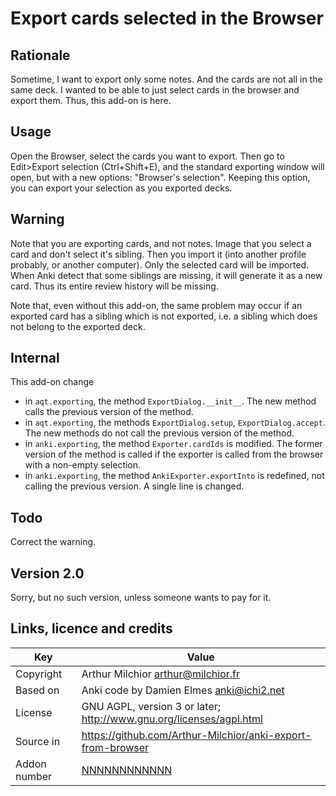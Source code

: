 # Export cards selected in the Browser
## Rationale
Sometime, I want to export only some notes. And the cards are not all
in the same deck. I wanted to be able to just select cards in the
browser and export them. Thus, this add-on is here.
## Usage
Open the Browser, select the cards you want to export. Then go to
Edit>Export selection (Ctrl+Shift+E), and the standard exporting
window will open, but with a new options: "Browser's
selection". Keeping this option, you can export your selection as you
exported decks.

## Warning
Note that you are exporting cards, and not notes. Image that you
select a card and don't select it's sibling. Then you import it (into
another profile probably, or another computer). Only the selected card
will be imported. When Anki detect that some siblings are missing, it
will generate it as a new card. Thus its entire review history will be
missing.

Note that, even without this add-on, the same problem may occur if an
exported card has a sibling which is not exported, i.e. a sibling
which does not belong to the exported deck.

## Internal
This add-on change
* in ```aqt.exporting```, the method ```ExportDialog.__init__```. The new
  method calls the previous version of the method.
* in ```aqt.exporting```, the methods ```ExportDialog.setup```,
  ```ExportDialog.accept```. The new methods do not call the previous
  version of the method.
* in ```anki.exporting```, the method ```Exporter.cardIds``` is
  modified. The former version of the method is called if the exporter
  is called from the browser with a non-empty selection.
* in ```anki.exporting```, the method ```AnkiExporter.exportInto``` is
  redefined, not calling the previous version. A single line is changed.
## Todo 
Correct the warning.

## Version 2.0
Sorry, but no such version, unless someone wants to pay for it. 

## Links, licence and credits

Key         |Value
------------|-------------------------------------------------------------------
Copyright   | Arthur Milchior <arthur@milchior.fr>
Based on    | Anki code by Damien Elmes <anki@ichi2.net>
License     | GNU AGPL, version 3 or later; http://www.gnu.org/licenses/agpl.html
Source in   | https://github.com/Arthur-Milchior/anki-export-from-browser
Addon number| [NNNNNNNNNNNN](https://ankiweb.net/shared/info/NNNNNNNNNNNN)
